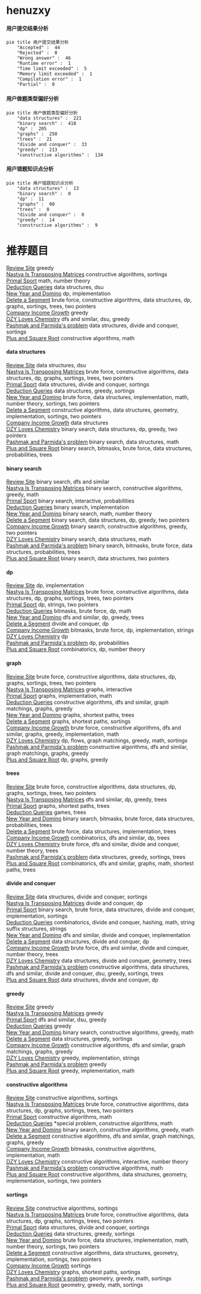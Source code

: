 # henuzxy
<!-- tabs:start -->
#### **用户提交结果分析**

```mermaid
pie title 用户提交结果分析
    "Accepted" :  44
    "Rejected" :  0
    "Wrong answer" :  46
    "Runtime error" :  1
    "Time limit exceeded" :  5
    "Memory limit exceeded" :  1
    "Compilation error" :  1
    "Partial" :  0
```
#### **用户做题类型偏好分析**

```mermaid
pie title 用户做题类型偏好分析
    "data structures" :  221
    "binary search" :  418
    "dp" :  205
    "graphs" :  250
    "trees" :  21
    "divide and conquer" :  33
    "greedy" :  213
    "constructive algorithms" :  134
```
#### **用户错题知识点分析**

```mermaid
pie title 用户错题知识点分析
    "data structures" :  13
    "binary search" :  0
    "dp" :  11
    "graphs" :  00
    "trees" :  0
    "divide and conquer" :  0
    "greedy" :  14
    "constructive algorithms" :  9
```
<!-- tabs:end -->
# 推荐题目
[Review Site](http://codeforces.com/problemset/problem/1511/A)		greedy		  
[Nastya Is Transposing Matrices](http://codeforces.com/problemset/problem/1136/C)		constructive algorithms,
                        sortings		  
[Primal Sport](https://codeforces.com/contest/947/problem/A)		math,
                        number theory		  
[Deduction Queries](http://codeforces.com/problemset/problem/1044/D)		data structures,
                        dsu		  
[New Year and Domino](http://codeforces.com/problemset/problem/611/C)		dp,
                        implementation		  
[Delete a Segment](http://codeforces.com/problemset/problem/1285/E)		brute force,
                        constructive algorithms,
                        data structures,
                        dp,
                        graphs,
                        sortings,
                        trees,
                        two pointers		  
[Company Income Growth](http://codeforces.com/problemset/problem/39/B)		greedy		  
[DZY Loves Chemistry](http://codeforces.com/problemset/problem/445/B)		dfs and similar,
                        dsu,
                        greedy		  
[Pashmak and Parmida's problem](http://codeforces.com/problemset/problem/459/D)		data structures,
                        divide and conquer,
                        sortings		  
[Plus and Square Root](http://codeforces.com/problemset/problem/715/A)		constructive algorithms,
                        math		  
<!-- tabs:start -->
#### **data structures**
[Review Site](http://codeforces.com/problemset/problem/1044/D)		data structures,
                        dsu		  
[Nastya Is Transposing Matrices](http://codeforces.com/problemset/problem/1285/E)		brute force,
                        constructive algorithms,
                        data structures,
                        dp,
                        graphs,
                        sortings,
                        trees,
                        two pointers		  
[Primal Sport](http://codeforces.com/problemset/problem/459/D)		data structures,
                        divide and conquer,
                        sortings		  
[Deduction Queries](http://codeforces.com/problemset/problem/1165/B)		data structures,
                        greedy,
                        sortings		  
[New Year and Domino](https://codeforces.com/contest/831/problem/F)		brute force,
                        data structures,
                        implementation,
                        math,
                        number theory,
                        sortings,
                        two pointers		  
[Delete a Segment](http://codeforces.com/problemset/problem/848/B)		constructive algorithms,
                        data structures,
                        geometry,
                        implementation,
                        sortings,
                        two pointers		  
[Company Income Growth](http://codeforces.com/problemset/problem/587/E)		data structures		  
[DZY Loves Chemistry](http://codeforces.com/problemset/problem/1492/C)		binary search,
                        data structures,
                        dp,
                        greedy,
                        two pointers		  
[Pashmak and Parmida's problem](http://codeforces.com/problemset/problem/1490/G)		binary search,
                        data structures,
                        math		  
[Plus and Square Root](http://codeforces.com/problemset/problem/1479/D)		binary search,
                        bitmasks,
                        brute force,
                        data structures,
                        probabilities,
                        trees		  
#### **binary search**
[Review Site](https://codeforces.com/contest/897/problem/C)		binary search,
                        dfs and similar		  
[Nastya Is Transposing Matrices](https://codeforces.com/contest/807/problem/E)		binary search,
                        constructive algorithms,
                        greedy,
                        math		  
[Primal Sport](http://codeforces.com/problemset/problem/1354/G)		binary search,
                        interactive,
                        probabilities		  
[Deduction Queries](http://codeforces.com/problemset/problem/1066/D)		binary search,
                        implementation		  
[New Year and Domino](http://codeforces.com/problemset/problem/955/C)		binary search,
                        math,
                        number theory		  
[Delete a Segment](http://codeforces.com/problemset/problem/1492/C)		binary search,
                        data structures,
                        dp,
                        greedy,
                        two pointers		  
[Company Income Growth](http://codeforces.com/problemset/problem/1463/D)		binary search,
                        constructive algorithms,
                        greedy,
                        two pointers		  
[DZY Loves Chemistry](http://codeforces.com/problemset/problem/1490/G)		binary search,
                        data structures,
                        math		  
[Pashmak and Parmida's problem](http://codeforces.com/problemset/problem/1479/D)		binary search,
                        bitmasks,
                        brute force,
                        data structures,
                        probabilities,
                        trees		  
[Plus and Square Root](http://codeforces.com/problemset/problem/1436/E)		binary search,
                        data structures,
                        two pointers		  
#### **dp**
[Review Site](http://codeforces.com/problemset/problem/611/C)		dp,
                        implementation		  
[Nastya Is Transposing Matrices](http://codeforces.com/problemset/problem/1285/E)		brute force,
                        constructive algorithms,
                        data structures,
                        dp,
                        graphs,
                        sortings,
                        trees,
                        two pointers		  
[Primal Sport](http://codeforces.com/problemset/problem/386/C)		dp,
                        strings,
                        two pointers		  
[Deduction Queries](https://codeforces.com/contest/512/problem/B)		bitmasks,
                        brute force,
                        dp,
                        math		  
[New Year and Domino](http://codeforces.com/problemset/problem/274/B)		dfs and similar,
                        dp,
                        greedy,
                        trees		  
[Delete a Segment](http://codeforces.com/problemset/problem/868/F)		divide and conquer,
                        dp		  
[Company Income Growth](http://codeforces.com/problemset/problem/868/D)		bitmasks,
                        brute force,
                        dp,
                        implementation,
                        strings		  
[DZY Loves Chemistry](http://codeforces.com/problemset/problem/1093/F)		dp		  
[Pashmak and Parmida's problem](http://codeforces.com/problemset/problem/464/D)		dp,
                        probabilities		  
[Plus and Square Root](http://codeforces.com/problemset/problem/414/B)		combinatorics,
                        dp,
                        number theory		  
#### **graph**
[Review Site](http://codeforces.com/problemset/problem/1285/E)		brute force,
                        constructive algorithms,
                        data structures,
                        dp,
                        graphs,
                        sortings,
                        trees,
                        two pointers		  
[Nastya Is Transposing Matrices](http://codeforces.com/problemset/problem/1291/F)		graphs,
                        interactive		  
[Primal Sport](http://codeforces.com/problemset/problem/94/B)		graphs,
                        implementation,
                        math		  
[Deduction Queries](https://codeforces.com/contest/1471/problem/F)		constructive algorithms,
                        dfs and similar,
                        graph matchings,
                        graphs,
                        greedy		  
[New Year and Domino](http://codeforces.com/problemset/problem/1051/F)		graphs,
                        shortest paths,
                        trees		  
[Delete a Segment](http://codeforces.com/problemset/problem/1422/D)		graphs,
                        shortest paths,
                        sortings		  
[Company Income Growth](http://codeforces.com/problemset/problem/1487/C)		brute force,
                        constructive algorithms,
                        dfs and similar,
                        graphs,
                        greedy,
                        implementation,
                        math		  
[DZY Loves Chemistry](http://codeforces.com/problemset/problem/1437/C)		dp,
                        flows,
                        graph matchings,
                        greedy,
                        math,
                        sortings		  
[Pashmak and Parmida's problem](http://codeforces.com/problemset/problem/1470/D)		constructive algorithms,
                        dfs and similar,
                        graph matchings,
                        graphs,
                        greedy		  
[Plus and Square Root](http://codeforces.com/problemset/problem/1476/C)		dp,
                        graphs,
                        greedy		  
#### **trees**
[Review Site](http://codeforces.com/problemset/problem/1285/E)		brute force,
                        constructive algorithms,
                        data structures,
                        dp,
                        graphs,
                        sortings,
                        trees,
                        two pointers		  
[Nastya Is Transposing Matrices](http://codeforces.com/problemset/problem/274/B)		dfs and similar,
                        dp,
                        greedy,
                        trees		  
[Primal Sport](http://codeforces.com/problemset/problem/1051/F)		graphs,
                        shortest paths,
                        trees		  
[Deduction Queries](http://codeforces.com/problemset/problem/1363/C)		games,
                        trees		  
[New Year and Domino](http://codeforces.com/problemset/problem/1479/D)		binary search,
                        bitmasks,
                        brute force,
                        data structures,
                        probabilities,
                        trees		  
[Delete a Segment](http://codeforces.com/problemset/problem/1511/C)		brute force,
                        data structures,
                        implementation,
                        trees		  
[Company Income Growth](http://codeforces.com/problemset/problem/1499/F)		combinatorics,
                        dfs and similar,
                        dp,
                        trees		  
[DZY Loves Chemistry](http://codeforces.com/problemset/problem/1491/E)		brute force,
                        dfs and similar,
                        divide and conquer,
                        number theory,
                        trees		  
[Pashmak and Parmida's problem](http://codeforces.com/problemset/problem/1466/D)		data structures,
                        greedy,
                        sortings,
                        trees		  
[Plus and Square Root](http://codeforces.com/problemset/problem/1495/D)		combinatorics,
                        dfs and similar,
                        graphs,
                        math,
                        shortest paths,
                        trees		  
#### **divide and conquer**
[Review Site](http://codeforces.com/problemset/problem/459/D)		data structures,
                        divide and conquer,
                        sortings		  
[Nastya Is Transposing Matrices](http://codeforces.com/problemset/problem/868/F)		divide and conquer,
                        dp		  
[Primal Sport](http://codeforces.com/problemset/problem/1461/D)		binary search,
                        brute force,
                        data structures,
                        divide and conquer,
                        implementation,
                        sortings		  
[Deduction Queries](http://codeforces.com/problemset/problem/1466/G)		combinatorics,
                        divide and conquer,
                        hashing,
                        math,
                        string suffix structures,
                        strings		  
[New Year and Domino](http://codeforces.com/problemset/problem/1490/D)		dfs and similar,
                        divide and conquer,
                        implementation		  
[Delete a Segment](https://codeforces.com/contest/1483/problem/C)		data structures,
                        divide and conquer,
                        dp		  
[Company Income Growth](http://codeforces.com/problemset/problem/1491/E)		brute force,
                        dfs and similar,
                        divide and conquer,
                        number theory,
                        trees		  
[DZY Loves Chemistry](http://codeforces.com/problemset/problem/1303/G)		data structures,
                        divide and conquer,
                        geometry,
                        trees		  
[Pashmak and Parmida's problem](http://codeforces.com/problemset/problem/1494/D)		constructive algorithms,
                        data structures,
                        dfs and similar,
                        divide and conquer,
                        dsu,
                        greedy,
                        sortings,
                        trees		  
[Plus and Square Root](http://codeforces.com/problemset/problem/1482/E)		data structures,
                        divide and conquer,
                        dp		  
#### **greedy**
[Review Site](http://codeforces.com/problemset/problem/1511/A)		greedy		  
[Nastya Is Transposing Matrices](http://codeforces.com/problemset/problem/39/B)		greedy		  
[Primal Sport](http://codeforces.com/problemset/problem/445/B)		dfs and similar,
                        dsu,
                        greedy		  
[Deduction Queries](http://codeforces.com/problemset/problem/92/B)		greedy		  
[New Year and Domino](https://codeforces.com/contest/807/problem/E)		binary search,
                        constructive algorithms,
                        greedy,
                        math		  
[Delete a Segment](http://codeforces.com/problemset/problem/1165/B)		data structures,
                        greedy,
                        sortings		  
[Company Income Growth](https://codeforces.com/contest/1471/problem/F)		constructive algorithms,
                        dfs and similar,
                        graph matchings,
                        graphs,
                        greedy		  
[DZY Loves Chemistry](http://codeforces.com/problemset/problem/844/A)		greedy,
                        implementation,
                        strings		  
[Pashmak and Parmida's problem](http://codeforces.com/problemset/problem/1249/D1)		greedy		  
[Plus and Square Root](http://codeforces.com/problemset/problem/730/D)		greedy,
                        implementation,
                        math		  
#### **constructive algorithms**
[Review Site](http://codeforces.com/problemset/problem/1136/C)		constructive algorithms,
                        sortings		  
[Nastya Is Transposing Matrices](http://codeforces.com/problemset/problem/1285/E)		brute force,
                        constructive algorithms,
                        data structures,
                        dp,
                        graphs,
                        sortings,
                        trees,
                        two pointers		  
[Primal Sport](http://codeforces.com/problemset/problem/715/A)		constructive algorithms,
                        math		  
[Deduction Queries](http://codeforces.com/problemset/problem/638/A)		*special problem,
                        constructive algorithms,
                        math		  
[New Year and Domino](https://codeforces.com/contest/807/problem/E)		binary search,
                        constructive algorithms,
                        greedy,
                        math		  
[Delete a Segment](https://codeforces.com/contest/1471/problem/F)		constructive algorithms,
                        dfs and similar,
                        graph matchings,
                        graphs,
                        greedy		  
[Company Income Growth](http://codeforces.com/problemset/problem/734/F)		bitmasks,
                        constructive algorithms,
                        implementation,
                        math		  
[DZY Loves Chemistry](http://codeforces.com/problemset/problem/1355/F)		constructive algorithms,
                        interactive,
                        number theory		  
[Pashmak and Parmida's problem](http://codeforces.com/problemset/problem/652/F)		constructive algorithms,
                        math		  
[Plus and Square Root](http://codeforces.com/problemset/problem/848/B)		constructive algorithms,
                        data structures,
                        geometry,
                        implementation,
                        sortings,
                        two pointers		  
#### **sortings**
[Review Site](http://codeforces.com/problemset/problem/1136/C)		constructive algorithms,
                        sortings		  
[Nastya Is Transposing Matrices](http://codeforces.com/problemset/problem/1285/E)		brute force,
                        constructive algorithms,
                        data structures,
                        dp,
                        graphs,
                        sortings,
                        trees,
                        two pointers		  
[Primal Sport](http://codeforces.com/problemset/problem/459/D)		data structures,
                        divide and conquer,
                        sortings		  
[Deduction Queries](http://codeforces.com/problemset/problem/1165/B)		data structures,
                        greedy,
                        sortings		  
[New Year and Domino](https://codeforces.com/contest/831/problem/F)		brute force,
                        data structures,
                        implementation,
                        math,
                        number theory,
                        sortings,
                        two pointers		  
[Delete a Segment](http://codeforces.com/problemset/problem/848/B)		constructive algorithms,
                        data structures,
                        geometry,
                        implementation,
                        sortings,
                        two pointers		  
[Company Income Growth](http://codeforces.com/problemset/problem/1005/E2)		sortings		  
[DZY Loves Chemistry](http://codeforces.com/problemset/problem/1422/D)		graphs,
                        shortest paths,
                        sortings		  
[Pashmak and Parmida's problem](https://codeforces.com/contest/1496/problem/C)		geometry,
                        greedy,
                        math,
                        sortings		  
[Plus and Square Root](http://codeforces.com/problemset/problem/1495/A)		geometry,
                        greedy,
                        math,
                        sortings		  
<!-- tabs:end -->
